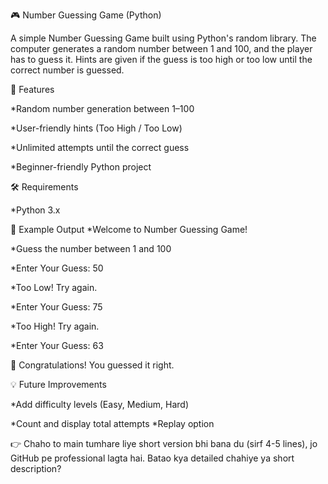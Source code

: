 🎮 Number Guessing Game (Python)

A simple Number Guessing Game built using Python's random library.
The computer generates a random number between 1 and 100, and the player has to guess it.
Hints are given if the guess is too high or too low until the correct number is guessed.

🚀 Features

*Random number generation between 1–100

*User-friendly hints (Too High / Too Low)

*Unlimited attempts until the correct guess

*Beginner-friendly Python project

🛠️ Requirements

*Python 3.x




📸 Example Output
*Welcome to Number Guessing Game!

*Guess the number between 1 and 100

*Enter Your Guess: 50

*Too Low! Try again.

*Enter Your Guess: 75

*Too High! Try again.

*Enter Your Guess: 63

🎉 Congratulations! You guessed it right.

💡 Future Improvements

*Add difficulty levels (Easy, Medium, Hard)

*Count and display total attempts
*Replay option

👉 Chaho to main tumhare liye short version bhi bana du (sirf 4-5 lines), jo GitHub pe professional lagta hai.
Batao kya detailed chahiye ya short description?
